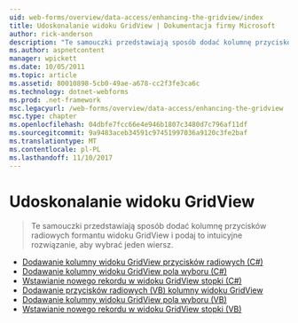```yaml
---
uid: web-forms/overview/data-access/enhancing-the-gridview/index
title: Udoskonalanie widoku GridView | Dokumentacja firmy Microsoft
author: rick-anderson
description: "Te samouczki przedstawiają sposób dodać kolumnę przycisków radiowych formantu widoku GridView i podaj to intuicyjne rozwiązanie, aby wybrać jeden wiersz."
ms.author: aspnetcontent
manager: wpickett
ms.date: 10/05/2011
ms.topic: article
ms.assetid: 80010898-5cb0-49ae-a678-cc2f3fe3ca6c
ms.technology: dotnet-webforms
ms.prod: .net-framework
msc.legacyurl: /web-forms/overview/data-access/enhancing-the-gridview
msc.type: chapter
ms.openlocfilehash: 04dbfe7fcc66e4e946b1807c3480d7c796af11df
ms.sourcegitcommit: 9a9483aceb34591c97451997036a9120c3fe2baf
ms.translationtype: MT
ms.contentlocale: pl-PL
ms.lasthandoff: 11/10/2017
---
```

<a name="enhancing-the-gridview"></a>Udoskonalanie widoku GridView
====================
> Te samouczki przedstawiają sposób dodać kolumnę przycisków radiowych formantu widoku GridView i podaj to intuicyjne rozwiązanie, aby wybrać jeden wiersz.


- [Dodawanie kolumny widoku GridView przycisków radiowych (C#)](adding-a-gridview-column-of-radio-buttons-cs.md)
- [Dodawanie kolumny widoku GridView pola wyboru (C#)](adding-a-gridview-column-of-checkboxes-cs.md)
- [Wstawianie nowego rekordu w widoku GridView stopki (C#)](inserting-a-new-record-from-the-gridview-s-footer-cs.md)
- [Dodawanie przycisków radiowych (VB) kolumny widoku GridView](adding-a-gridview-column-of-radio-buttons-vb.md)
- [Dodawanie kolumny widoku GridView pola wyboru (VB)](adding-a-gridview-column-of-checkboxes-vb.md)
- [Wstawianie nowego rekordu w widoku GridView stopki (VB)](inserting-a-new-record-from-the-gridview-s-footer-vb.md)
